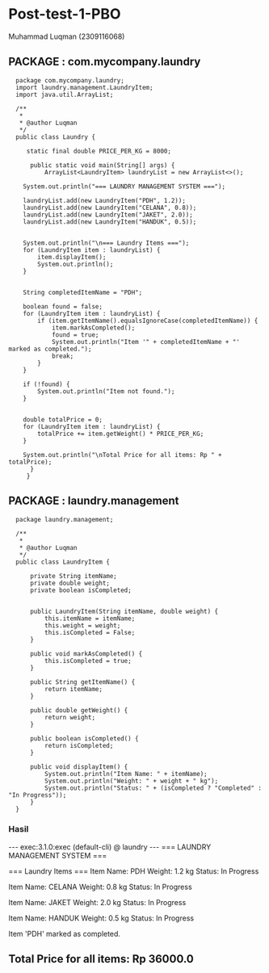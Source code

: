 # Post-test-1-PBO
Muhammad Luqman (2309116068)

## PACKAGE : com.mycompany.laundry
      package com.mycompany.laundry;
      import laundry.management.LaundryItem;
      import java.util.ArrayList;
      
      /**
       *
       * @author Luqman
       */
      public class Laundry {
      
         static final double PRICE_PER_KG = 8000;
      
          public static void main(String[] args) {
              ArrayList<LaundryItem> laundryList = new ArrayList<>();

        System.out.println("=== LAUNDRY MANAGEMENT SYSTEM ===");

        laundryList.add(new LaundryItem("PDH", 1.2));
        laundryList.add(new LaundryItem("CELANA", 0.8));
        laundryList.add(new LaundryItem("JAKET", 2.0));
        laundryList.add(new LaundryItem("HANDUK", 0.5));

        
        System.out.println("\n=== Laundry Items ===");
        for (LaundryItem item : laundryList) {
            item.displayItem();
            System.out.println();
        }

       
        String completedItemName = "PDH";  

        boolean found = false;
        for (LaundryItem item : laundryList) {
            if (item.getItemName().equalsIgnoreCase(completedItemName)) {
                item.markAsCompleted();
                found = true;
                System.out.println("Item '" + completedItemName + "' marked as completed.");
                break;
            }
        }

        if (!found) {
            System.out.println("Item not found.");
        }


        double totalPrice = 0;
        for (LaundryItem item : laundryList) {
            totalPrice += item.getWeight() * PRICE_PER_KG;
        }

        System.out.println("\nTotal Price for all items: Rp " + totalPrice);
          }
         }
## PACKAGE : laundry.management
      package laundry.management;
      
      /**
       *
       * @author Luqman
       */
      public class LaundryItem {
          
          private String itemName;
          private double weight;
          private boolean isCompleted;
      
         
          public LaundryItem(String itemName, double weight) {
              this.itemName = itemName;
              this.weight = weight;
              this.isCompleted = False;  
          }
      
          public void markAsCompleted() {
              this.isCompleted = true;
          }
      
          public String getItemName() {
              return itemName;
          }
      
          public double getWeight() {
              return weight;
          }
      
          public boolean isCompleted() {
              return isCompleted;
          }
      
          public void displayItem() {
              System.out.println("Item Name: " + itemName);
              System.out.println("Weight: " + weight + " kg");
              System.out.println("Status: " + (isCompleted ? "Completed" : "In Progress"));
          }
      }
### Hasil
--- exec:3.1.0:exec (default-cli) @ laundry ---
=== LAUNDRY MANAGEMENT SYSTEM ===

=== Laundry Items ===
Item Name: PDH
Weight: 1.2 kg
Status: In Progress

Item Name: CELANA
Weight: 0.8 kg
Status: In Progress

Item Name: JAKET
Weight: 2.0 kg
Status: In Progress

Item Name: HANDUK
Weight: 0.5 kg
Status: In Progress

Item 'PDH' marked as completed.

Total Price for all items: Rp 36000.0
------------------------------------------------------------------------
